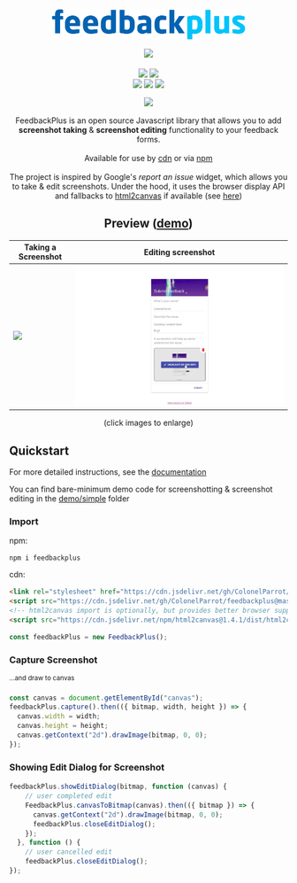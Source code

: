 <p align="center">
    <br/>
    <img src="docs/images/logo_sm.png"/>
    <br/>
</p>

<p align="center">
    <a href="https://GitHub.com/ColonelParrot/feedbackplus/stargazers/"><img src="https://img.shields.io/github/stars/ColonelParrot/feedbackplus.svg?style=social&label=Star"></a>
    <br />
    <br />
    <a href="https://www.jsdelivr.com/package/gh/ColonelParrot/feedbackplus"><img src="https://data.jsdelivr.com/v1/package/gh/ColonelParrot/feedbackplus/badge"></a>
    <a href="https://npmjs.com/package/feedbackplus"><img src="https://badgen.net/npm/dw/feedbackplus"></a>
    <br />
    <a href="https://github.com/ColonelParrot/feedbackplus/blob/master/LICENSE"><img src="https://img.shields.io/github/license/ColonelParrot/feedbackplus.svg"></a>
    <a href="https://GitHub.com/ColonelParrot/feedbackplus/releases/"><img src="https://img.shields.io/github/release/ColonelParrot/feedbackplus.svg"></a>
    <a href="https://npmjs.com/package/feedbackplus"><img src="https://badgen.net/npm/v/feedbackplus"></a>
</p>

<p align="center">
  <a href="https://nodei.co/npm/feedbackplus/"><img src="https://nodei.co/npm/feedbackplus.png"></a>
</p>

<p align="center">
FeedbackPlus is an open source Javascript library that allows you to add <b>screenshot taking</b> & <b>screenshot editing</b> functionality to your feedback forms.
<br/> <br/>
Available for use by <a href="https://github.com/ColonelParrot/feedbackplus/wiki#import">cdn</a> or via <a href="https://www.npmjs.com/package/feedbackplus">npm</a>
<br/> <br/>
The project is inspired by Google's <i>report an issue</i> widget, which allows you to take & edit screenshots. Under the hood, it uses the browser display API and fallbacks to <a href="https://github.com/niklasvh/html2canvas">html2canvas</a> if available (see <a href="https://github.com/ColonelParrot/feedbackplus/wiki#browser-support-bonus">here</a>)
</p>

<h2 align="center">Preview (<a href="https://colonelparrot.github.io/feedbackplus/demos/demo.html">demo</a>)</h2>

| Taking a Screenshot                           | Editing screenshot                                    |
| --------------------------------------------- | ----------------------------------------------------- |
| <img src="docs/images/FeedbackPlus_Demo.gif"> | <img src="docs/images/FeedbackPlus_Editing_Demo.gif"> |

<p align="center">(click images to enlarge)</p>

## Quickstart

For more detailed instructions, see the [documentation](https://github.com/ColonelParrot/feedbackplus/wiki)

You can find bare-minimum demo code for screenshotting & screenshot editing in the [demo/simple](/docs/demos/simple/) folder

### Import

npm:

```
npm i feedbackplus
```

cdn:

```html
<link rel="stylesheet" href="https://cdn.jsdelivr.net/gh/ColonelParrot/feedbackplus@master/src/feedbackplus.min.css" />
<script src="https://cdn.jsdelivr.net/gh/ColonelParrot/feedbackplus@master/src/feedbackplus.min.js" defer></script>
<!-- html2canvas import is optionally, but provides better browser support -->
<script src="https://cdn.jsdelivr.net/npm/html2canvas@1.4.1/dist/html2canvas.min.js" defer></script>
```

```js
const feedbackPlus = new FeedbackPlus();
```

### Capture Screenshot

<sup>...and draw to canvas</sup>

```js
const canvas = document.getElementById("canvas");
feedbackPlus.capture().then(({ bitmap, width, height }) => {
  canvas.width = width;
  canvas.height = height;
  canvas.getContext("2d").drawImage(bitmap, 0, 0);
});
```

### Showing Edit Dialog for Screenshot

```js
feedbackPlus.showEditDialog(bitmap, function (canvas) {
    // user completed edit
    FeedbackPlus.canvasToBitmap(canvas).then(({ bitmap }) => {
      canvas.getContext("2d").drawImage(bitmap, 0, 0);
      feedbackPlus.closeEditDialog();
    });
  }, function () {
    // user cancelled edit
    feedbackPlus.closeEditDialog();
});
```
